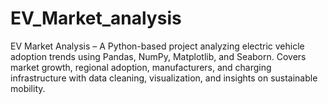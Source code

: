 # EV_Market_analysis
EV Market Analysis – A Python-based project analyzing electric vehicle adoption trends using Pandas, NumPy, Matplotlib, and Seaborn. Covers market growth, regional adoption, manufacturers, and charging infrastructure with data cleaning, visualization, and insights on sustainable mobility.
